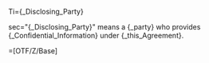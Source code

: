 Ti={_Disclosing_Party}

sec="{_Disclosing_Party}" means a {_party} who provides {_Confidential_Information} under {_this_Agreement}.

=[OTF/Z/Base]
